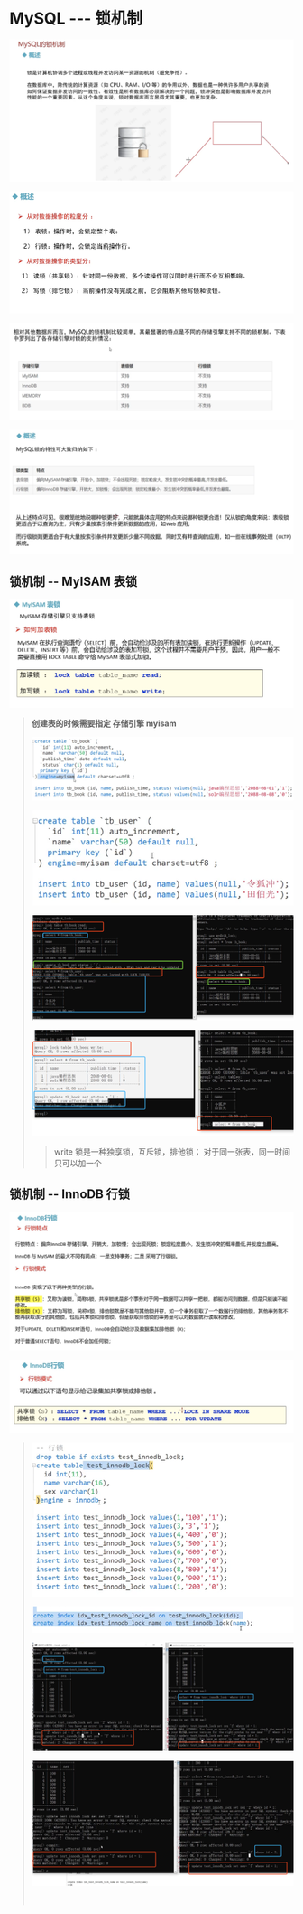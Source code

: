 # MySQL --- 锁机制

![](./imgs/0锁机制.png)

![](./imgs/0锁机制2.png)

![](./imgs/0锁机制3.png)

![](./imgs/0锁机制4.png)

## 锁机制 --  MyISAM 表锁

![](./imgs/0锁机制-表锁.png)

> **创建表的时候需要指定 存储引擎 myisam**
>
> ![](./imgs/0锁机制-表锁1.png)
>
> ![](./imgs/0锁机制-表锁2.png)
>
> ![](./imgs/0锁机制-表锁3.png)
>
> ![](./imgs/0锁机制-表锁4.png)
>
> > write 锁是一种独享锁，互斥锁，排他锁； 对于同一张表，同一时间只可以加一个



## 锁机制 -- InnoDB 行锁

![](./imgs/0锁机制-行锁.png)

![](./imgs/0锁机制-行锁2.png)

> ![](./imgs/0锁机制-行锁3.png)
>
> ![](./imgs/0锁机制-行锁4.png)
>
> ![](./imgs/0锁机制-行锁5.png)
>
> ![](./imgs/0锁机制-行锁6.png)
>
> ![]()
>
> 















